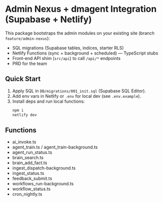 # Admin Nexus + dmagent Integration (Supabase + Netlify)

This package bootstraps the admin modules on your existing site (branch `feature/admin-nexus`):
- SQL migrations (Supabase tables, indices, starter RLS)
- Netlify Functions (sync + background + scheduled) — TypeScript stubs
- Front-end API shim (`src/api`) to call `/api/*` endpoints
- PRD for the team

## Quick Start
1) Apply SQL in `DB/migrations/001_init.sql` (Supabase SQL Editor).
2) Add env vars in Netlify or `.env` for local dev (see `.env.example`).
3) Install deps and run local functions:
   ```bash
   npm i
   netlify dev
   ```

## Functions
- ai_invoke.ts
- agent_train.ts / agent_train-background.ts
- agent_run_status.ts
- brain_search.ts
- brain_add_fact.ts
- ingest_dispatch-background.ts
- ingest_status.ts
- feedback_submit.ts
- workflows_run-background.ts
- workflow_status.ts
- cron_nightly.ts
